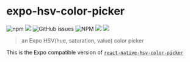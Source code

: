 
# expo-hsv-color-picker
![npm](https://img.shields.io/npm/v/expo-hsv-color-picker.svg?style=flat-square) ![](https://img.shields.io/travis/yuanfux/expo-hsv-color-picker/master.svg?style=flat-square) ![GitHub issues](https://img.shields.io/github/issues/yuanfux/expo-hsv-color-picker.svg?style=flat-square) ![NPM](https://img.shields.io/npm/l/expo-hsv-color-picker.svg?style=flat-square) ![](https://img.shields.io/badge/PRs-welcome-brightgreen.svg?style=flat-square) ![](https://img.shields.io/maintenance/yes/2019.svg?style=flat-square)

> an Expo HSV(hue, saturation, value) color picker

This is the Expo compatible version of [`react-native-hsv-color-picker`](https://github.com/yuanfux/react-native-hsv-color-picker)
